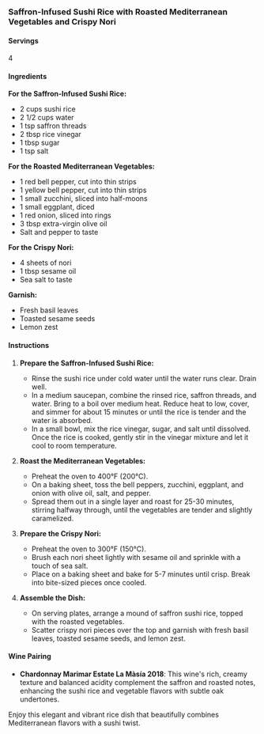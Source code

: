 ### Saffron-Infused Sushi Rice with Roasted Mediterranean Vegetables and Crispy Nori

#### Servings
4 

#### Ingredients

**For the Saffron-Infused Sushi Rice:**
- 2 cups sushi rice
- 2 1/2 cups water
- 1 tsp saffron threads
- 2 tbsp rice vinegar
- 1 tbsp sugar
- 1 tsp salt

**For the Roasted Mediterranean Vegetables:**
- 1 red bell pepper, cut into thin strips
- 1 yellow bell pepper, cut into thin strips
- 1 small zucchini, sliced into half-moons
- 1 small eggplant, diced
- 1 red onion, sliced into rings
- 3 tbsp extra-virgin olive oil
- Salt and pepper to taste

**For the Crispy Nori:**
- 4 sheets of nori
- 1 tbsp sesame oil
- Sea salt to taste

**Garnish:**
- Fresh basil leaves
- Toasted sesame seeds
- Lemon zest

#### Instructions

1. **Prepare the Saffron-Infused Sushi Rice:**
   - Rinse the sushi rice under cold water until the water runs clear. Drain well.
   - In a medium saucepan, combine the rinsed rice, saffron threads, and water. Bring to a boil over medium heat. Reduce heat to low, cover, and simmer for about 15 minutes or until the rice is tender and the water is absorbed.
   - In a small bowl, mix the rice vinegar, sugar, and salt until dissolved. Once the rice is cooked, gently stir in the vinegar mixture and let it cool to room temperature.

2. **Roast the Mediterranean Vegetables:**
   - Preheat the oven to 400°F (200°C).
   - On a baking sheet, toss the bell peppers, zucchini, eggplant, and onion with olive oil, salt, and pepper.
   - Spread them out in a single layer and roast for 25-30 minutes, stirring halfway through, until the vegetables are tender and slightly caramelized.

3. **Prepare the Crispy Nori:**
   - Preheat the oven to 300°F (150°C).
   - Brush each nori sheet lightly with sesame oil and sprinkle with a touch of sea salt.
   - Place on a baking sheet and bake for 5-7 minutes until crisp. Break into bite-sized pieces once cooled.

4. **Assemble the Dish:**
   - On serving plates, arrange a mound of saffron sushi rice, topped with the roasted vegetables.
   - Scatter crispy nori pieces over the top and garnish with fresh basil leaves, toasted sesame seeds, and lemon zest.

#### Wine Pairing
- **Chardonnay Marimar Estate La Màsía 2018**: This wine's rich, creamy texture and balanced acidity complement the saffron and roasted notes, enhancing the sushi rice and vegetable flavors with subtle oak undertones.

Enjoy this elegant and vibrant rice dish that beautifully combines Mediterranean flavors with a sushi twist.